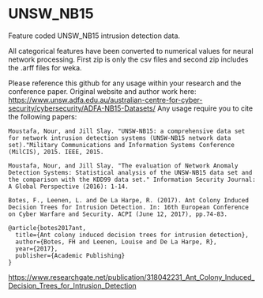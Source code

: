 # UNSW_NB15
Feature coded UNSW_NB15 intrusion detection data.

All categorical features have been converted to numerical values for neural network processing. First zip is only the csv files and second zip includes the .arff files for weka.

Please reference this github for any usage within your research and the conference paper. Original website and author work here:
https://www.unsw.adfa.edu.au/australian-centre-for-cyber-security/cybersecurity/ADFA-NB15-Datasets/ 
Any usage require you to cite the following papers:

```
Moustafa, Nour, and Jill Slay. "UNSW-NB15: a comprehensive data set for network intrusion detection systems (UNSW-NB15 network data set)."Military Communications and Information Systems Conference (MilCIS), 2015. IEEE, 2015.
```

```
Moustafa, Nour, and Jill Slay. "The evaluation of Network Anomaly Detection Systems: Statistical analysis of the UNSW-NB15 data set and the comparison with the KDD99 data set." Information Security Journal: A Global Perspective (2016): 1-14.
```

```
Botes, F., Leenen, L. and De La Harpe, R. (2017). Ant Colony Induced Decision Trees for Intrusion Detection. In: 16th European Conference on Cyber Warfare and Security. ACPI (June 12, 2017), pp.74-83.
```

```
@article{botes2017ant,
  title={Ant colony induced decision trees for intrusion detection},
  author={Botes, FH and Leenen, Louise and De La Harpe, R},
  year={2017},
  publisher={Academic Publishing}
}
```
https://www.researchgate.net/publication/318042231_Ant_Colony_Induced_Decision_Trees_for_Intrusion_Detection
